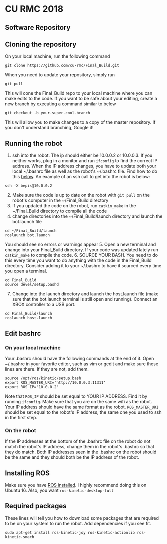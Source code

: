 # CU RMC 2018
## Software Repository

## Cloning the repository
On your local machine, run the following command
```
git clone https://github.com/cu-rmc/Final_Build.git
```
When you need to update your repository, simply run
```
git pull
```
This will cone the Final_Build repo to your local machine where you can make edits to the code. If you want to be safe
about your editing, create a new branch by executing a command similar to below
```
git checkout -b your-super-cool-branch
```
This will allow you to make changes to a copy of the master repository. If you don't understand branching, Google it!

## Running the robot
1. ssh into the robot. The ip should either be 10.0.0.2 or 10.0.0.3. If you neither works, plug in a monitor and run
```ifconfig``` to find the correct IP address. When the IP address changes, you have to update both your local ~/.bashrc file
as well as the robot's ~/.bashrc file. Find how to do this [below](#edit-bashrc). An example of an ssh call to get into
the robot is below:
```
ssh -X bepis@10.0.0.2
```
2. Make sure the code is up to date on the robot with ```git pull``` on the robot's computer in the ~/Final_Build directory
3. If you updated the code on the robot, run ```catkin_make``` in the ~/Final_Build directory to compile all the code
4. change directories into the ~/Final_Build/launch directory and launch the bot.launch file
```
cd ~/Final_Build/launch
roslaunch bot.launch
```
You should see no errors or warnings appear
5. Open a new terminal and change into your Final_Build directory. If your code was updated lately run ```catkin_make``` to 
compile the code.
6. SOURCE YOUR BASH. You need to do this every time you want to do anything with the code in the Final_Build directory.
Consider adding it to your ~/.bashrc to have it sourced every time you open a terminal.
```
cd Final_Build
source devel/setup.bashd
```
7. Change into the launch directory and launch the host.launch file (make sure that the bot.launch terminal is still open
and running). Connect an XBOX controller to a USB port.
```
cd Final_Build/launch
roslaunch host.launch
```

## Edit bashrc
### On your local machine
Your .bashrc should have the following commands at the end of it. Open ~/.bashrc in your favorite editor, such as vim or
gedit and make sure these lines are there. If they are not, add them.
```
source /opt/ros/kinetic/setup.bash
export ROS_MASTER_URI='http://10.0.0.3:11311'
export ROS_IP='10.0.0.2'
```

Note that ```ROS_IP``` should be set equal to YOUR IP ADDRESS. Find it by running ```ifconfig```. Make sure that you are on
the same wifi as the robot. Your IP address should have the same format as the robot. ```ROS_MASTER_URI``` should be set 
equal to the robot's IP address, the same one you used to ssh in the first step.

### On the robot
If the IP addresses at the bottom of the .bashrc file on the robot do not match the robot's IP address, change them
in the robot's .bashrc so that they do match. Both IP addresses seen in the .bashrc on the robot should be the same and 
they should both be the IP address of the robot.

## Installing ROS
Make sure you have [ROS installed](http://wiki.ros.org/kinetic/Installation/Ubuntu). 
 I highly recommend doing this on Ubuntu 16. Also, you want ```ros-kinetic-desktop-full```
 
## Required packages
These lines will tell you how to download some packages that are required to be on your system to run the robot. Add 
dependencies if you see fit.
```
sudo apt-get install ros-kinetic-joy ros-kinetic-actionlib ros-kinetic-smach
```

